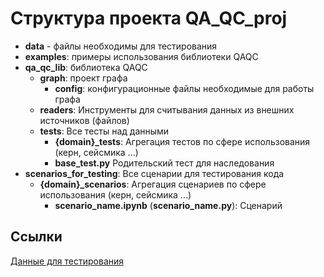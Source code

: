 # Структура проекта QA_QC_proj

- **data** - файлы необходимы для тестирования
- **examples**: примеры использования библиотеки QAQC
- **qa_qc_lib**: библиотека QAQC
    - **graph**: проект графа
        - **config**: конфигурационные файлы необходимые для работы графа
    - **readers**: Инструменты для считывания данных из внешних источников (файлов) 
    - **tests**: Все тесты над данными
        - **{domain}_tests**: Агрегация тестов по сфере использования (керн, сейсмика ...)
        - **base_test.py** Родительский тест для наследования
- **scenarios_for_testing**: Все сценарии для тестирования кода
    - **{domain}_scenarios**: Агрегация сценариев по сфере использования (керн, сейсмика ...)
        - **scenario_name.ipynb** (**scenario_name.py**): Сценарий


## Ссылки
[Данные для тестирования](https://disk.yandex.ru/d/rjSbfjDl5_3Y4Q)

